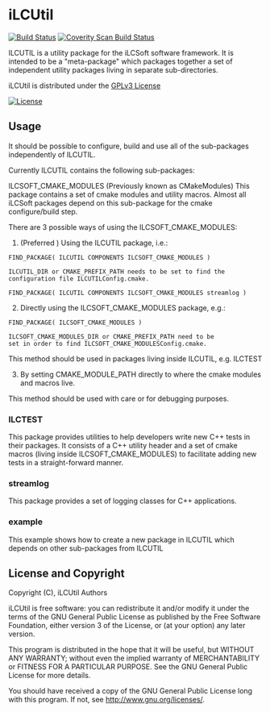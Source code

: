 # iLCUtil
[![Build Status](https://travis-ci.org/iLCSoft/iLCUtil.svg?branch=master)](https://travis-ci.org/iLCSoft/iLCUtil)
[![Coverity Scan Build Status](https://scan.coverity.com/projects/12370/badge.svg)](https://scan.coverity.com/projects/ilcsoft-ilcutil)

ILCUTIL is a utility package for the iLCSoft software framework. It is intended to be a "meta-package" which packages together a set of independent utility packages living in separate sub-directories.

iLCUtil is distributed under the [GPLv3 License](http://www.gnu.org/licenses/gpl-3.0.en.html)

[![License](https://www.gnu.org/graphics/gplv3-127x51.png)](https://www.gnu.org/licenses/gpl-3.0.en.html)

## Usage

It should be possible to configure, build and use all of the sub-packages independently of ILCUTIL.

Currently ILCUTIL contains the following sub-packages:

ILCSOFT_CMAKE_MODULES (Previously known as CMakeModules) This package contains a set of cmake modules and utility macros. Almost all iLCSoft packages depend on this sub-package for the cmake configure/build step.

There are 3 possible ways of using the ILCSOFT_CMAKE_MODULES:

1. (Preferred ) Using the ILCUTIL package, i.e.:
```
FIND_PACKAGE( ILCUTIL COMPONENTS ILCSOFT_CMAKE_MODULES )

ILCUTIL_DIR or CMAKE_PREFIX_PATH needs to be set to find the configuration file ILCUTILConfig.cmake.

FIND_PACKAGE( ILCUTIL COMPONENTS ILCSOFT_CMAKE_MODULES streamlog )
```


2. Directly using the ILCSOFT_CMAKE_MODULES package, e.g.:
```
FIND_PACKAGE( ILCSOFT_CMAKE_MODULES )

ILCSOFT_CMAKE_MODULES_DIR or CMAKE_PREFIX_PATH need to be
set in order to find ILCSOFT_CMAKE_MODULESConfig.cmake.
```
This method should be used in packages living inside ILCUTIL,
e.g. ILCTEST

3. By setting CMAKE_MODULE_PATH directly to where the cmake modules and macros live.

This method should be used with care or for debugging purposes.

### ILCTEST

This package provides utilities to help developers write new C++ tests in their packages. It consists of a C++ utility header and a set of cmake macros (living inside ILCSOFT_CMAKE_MODULES) to facilitate adding new tests in a straight-forward manner.

### streamlog
This package provides a set of logging classes for C++ applications.

### example
This example shows how to create a new package in ILCUTIL which depends on other sub-packages from ILCUTIL



## License and Copyright
Copyright (C), iLCUtil Authors

iLCUtil is free software: you can redistribute it and/or modify it under the terms of the GNU General Public License as published by the Free Software Foundation, either version 3 of the License, or (at your option) any later version.

This program is distributed in the hope that it will be useful, but WITHOUT ANY WARRANTY; without even the implied warranty of MERCHANTABILITY or FITNESS FOR A PARTICULAR PURPOSE.  See the GNU General Public License for more details.

You should have received a copy of the GNU General Public License long with this program.  If not, see <http://www.gnu.org/licenses/>.
